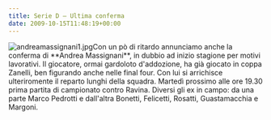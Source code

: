 ```yaml
---
title: Serie D – Ultima conferma
date: 2009-10-15T11:48:19+00:00
---
```

![andreamassignani1.jpg](http://www.basketgardolo.it/wp-content/uploads/2009/10/andreamassignani1.jpg)Con un pò di ritardo annunciamo anche la conferma di \*\*Andrea Massignani\*\*, in dubbio ad inizio stagione per motivi lavorativi. Il giocatore, ormai gardoloto d'addozione, ha già giocato in coppa Zanelli, ben figurando anche nelle final four. Con lui si arrichisce ulteriromente il reparto lunghi della squadra. Martedì prossimo alle ore 19.30 prima partita di campionato contro Ravina. Diversi gli ex in campo: da una parte Marco Pedrotti e dall'altra Bonetti, Felicetti, Rosatti, Guastamacchia e Margoni.